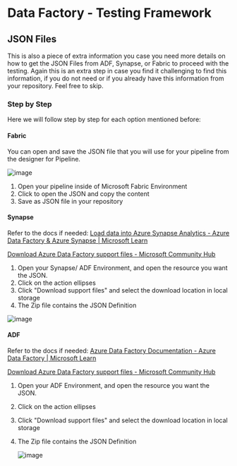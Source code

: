 # Data Factory - Testing Framework

## JSON Files

This is also a piece of extra information you case you need more details on how to get the JSON Files from ADF, Synapse, or Fabric to proceed with the testing. Again this is an extra step in case you find it challenging to find this information, if you do not need or if you already have this information from your repository. Feel free to skip.

### Step by Step 

Here we will follow step by step for each option mentioned before:

#### Fabric

You can open and save the JSON file that you will use for your pipeline from the designer for Pipeline.

 
![image](https://github.com/LiliamLeme/data-factory-testing-framework/assets/62876278/babc8daa-4a8b-4491-8d75-0161851ee414)


1. Open your pipeline inside of Microsoft Fabric Environment
2. Click to open the JSON and copy the content
3. Save as JSON file in your repository



#### Synapse

Refer to the docs if needed: [Load data into Azure Synapse Analytics - Azure Data Factory & Azure Synapse | Microsoft Learn](https://learn.microsoft.com/en-us/azure/data-factory/load-azure-sql-data-warehouse?tabs=data-factory)

[Download Azure Data Factory support files - Microsoft Community Hub](https://techcommunity.microsoft.com/t5/azure-data-factory-blog/download-azure-data-factory-support-files/ba-p/1042848)

1. Open your Synapse/ ADF Environment, and open the resource you want the JSON.
2. Click on the action ellipses
3. Click "Download support files" and select the download location in local storage
4. The Zip file contains the JSON Definition


![image](https://github.com/LiliamLeme/data-factory-testing-framework/assets/62876278/c2f6427c-1676-4182-b5fa-da33cd0729cc)




#### ADF 

Refer to the docs if needed: [Azure Data Factory Documentation - Azure Data Factory | Microsoft Learn](https://learn.microsoft.com/en-us/azure/data-factory/)

[Download Azure Data Factory support files - Microsoft Community Hub](https://techcommunity.microsoft.com/t5/azure-data-factory-blog/download-azure-data-factory-support-files/ba-p/1042848)

1. Open your ADF Environment, and open the resource you want the JSON.

2. Click on the action ellipses

3. Click "Download support files" and select the download location in local storage

4. The Zip file contains the JSON Definition
   

   ![image](https://github.com/LiliamLeme/data-factory-testing-framework/assets/62876278/86c98352-a9f4-4b8e-932e-bc57c2b457bc)
 

   
